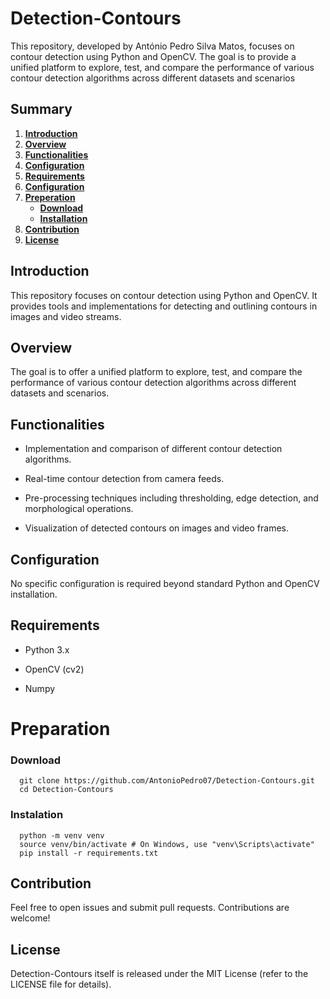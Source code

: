 # Detection-Contours

This repository, developed by António Pedro Silva Matos, focuses on contour detection using Python and OpenCV. The goal is to provide a unified platform to explore, test, and compare the performance of various contour detection algorithms across different datasets and scenarios

## Summary

1. [**Introduction**](#introduction)
2. [**Overview**](#overview)
3. [**Functionalities**](#functionalities)
4. [**Configuration**](#configuration)
5. [**Requirements**](#requirements)
6. [**Configuration**](#configuration)
7. [**Preperation**](#preperation)
   - [**Download**](#download)
   - [**Installation**](#installation)
8. [**Contribution**](#contribution)
9. [**License**](#license)

## Introduction

This repository focuses on contour detection using Python and OpenCV. It provides tools and implementations for detecting and outlining contours in images and video streams.

## Overview 

The goal is to offer a unified platform to explore, test, and compare the performance of various contour detection algorithms across different datasets and scenarios.

## Functionalities

- Implementation and comparison of different contour detection algorithms.
  
- Real-time contour detection from camera feeds.
  
- Pre-processing techniques including thresholding, edge detection, and morphological operations.
  
- Visualization of detected contours on images and video frames.

## Configuration

No specific configuration is required beyond standard Python and OpenCV installation.

## Requirements

- Python 3.x

- OpenCV (cv2)

- Numpy

# Preparation

### Download

```
  git clone https://github.com/AntonioPedro07/Detection-Contours.git
  cd Detection-Contours
```

### Instalation

```
  python -m venv venv
  source venv/bin/activate # On Windows, use "venv\Scripts\activate"
  pip install -r requirements.txt
```
## Contribution

Feel free to open issues and submit pull requests. Contributions are welcome!

## License

Detection-Contours itself is released under the MIT License (refer to the LICENSE file for details).
